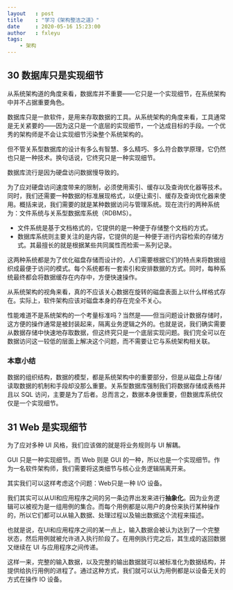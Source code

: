 ```yaml
---
layout   : post
title    : "学习《架构整洁之道》"
date     : 2020-05-16 15:23:00
author   : fxleyu
tags:
    - 架构
---
```


## 30 数据库只是实现细节
从系统架构道的角度来看，数据库并不重要——它只是一个实现细节，在系统架构中并不占据重要角色。

数据库只是一款软件，是用来存取数据的工具。从系统架构的角度来看，工具通常是无关紧要的——因为这只是一个底层的实现细节，一个达成目标的手段。一个优秀的架构师是不会让实现细节污染整个系统架构的。

但不管关系型数据库的设计有多么有智慧、多么精巧、多么符合数学原理，它仍然也只是一种技术。换句话说，它终究只是一种实现细节。

数据库流行是因为硬盘访问数据慢导致的。

为了应对硬盘访问速度带来的限制，必须使用索引、缓存以及查询优化器等技术。同时，我们还需要一种数据的标准展现格式，以便让索引、缓存及查询优化器来使用。概括来说，我们需要的就是某种数据访问与管理系统。现在流行的两种系统为：文件系统与关系型数据库系统（RDBMS）。
- 文件系统是基于文档格式的，它提供的是一种便于存储整个文档的方式。
- 数据库系统则主要关注的是内容，它提供的是一种便于进行内容检索的存储方式。其最擅长的就是根据某些共同属性而检索一系列记录。

这两种系统都是为了优化磁盘存储而设计的，人们需要根据它们的特点来将数据组织成最便于访问的模式。每个系统都有一套索引和安排数据的方式。同时，每种系统最终都会将数据缓存在内存中，方便快速操作。

从系统架构的视角来看，真的不应该关心数据在旋转的磁盘表面上以什么样格式存在。实际上，软件架构应该对磁盘本身的存在完全不关心。

性能难道不是系统架构的一个考量标准吗？当然是——但当问题设计数据存储时，这方便的操作通常是被封装起来，隔离业务逻辑之外的。也就是说，我们确实需要从数据存储中快速地存取数据，但这终究只是一个底层实现问题。我们完全可以在数据访问这一较低的层面上解决这个问题，而不需要让它与系统架构相关联。


### 本章小结
数据的组织结构，数据的模型，都是系统架构中的重要部分，但是从磁盘上存储/读取数据的机制和手段却没那么重要。关系型数据库强制我们将数据存储成表格并且以 SQL 访问，主要是为了后者。总而言之，数据本身很重要，但数据库系统仅仅是一个实现细节。

## 31 Web 是实现细节
为了应对多种 UI 风格，我们应该做的就是将业务规则与 UI 解耦。

GUI 只是一种实现细节。而 Web 则是 GUI 的一种，所以也是一个实现细节。作为一名软件架构师，我们需要将这类细节与核心业务逻辑隔离开来。

其实我们可以这样考虑这个问题：Web只是一种 I/O 设备。

我们其实可以从UI和应用程序之间的另一条边界出发来进行**抽象化**。因为业务逻辑可以被视为是一组用例的集合。而每个用例都是以用户的身份来执行某种操作的，所以它们都可以从输入数据、处理过程以及输出数据这个流程来描述。

也就是说，在UI和应用程序之间的某一点上，输入数据会被认为达到了一个完整状态，然后用例就被允许进入执行阶段了。在用例执行完之后，其生成的返回数据又继续在 UI 与应用程序之间传递。

这样一来，完整的输入数据，以及完整的输出数据就可以被标准化为数据结构，并提供给执行用例的进程了。通过这种方式，我们就可以认为用例都是以设备无关的方式在操作 IO 设备。

